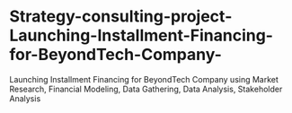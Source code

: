 # Strategy-consulting-project-Launching-Installment-Financing-for-BeyondTech-Company-
Launching Installment Financing for BeyondTech Company using Market Research, Financial Modeling, Data Gathering, Data Analysis, Stakeholder Analysis

